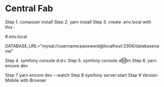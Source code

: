 # Central Fab

Step 1. composer install
Step 2. yarn install
Step 3. create .env.local with this :

 #.env.local

DATABASE_URL="mysql://username:password@localhost:3306/databasename"

Step 4. symfony console d:d:c
Step 5. symfony console d:m:m
Step 6. yarn encore dev

Step 7 yarn encore dev --watch
Step 8 symfony server:start
Stap 9 Version Mobile with Browser 

